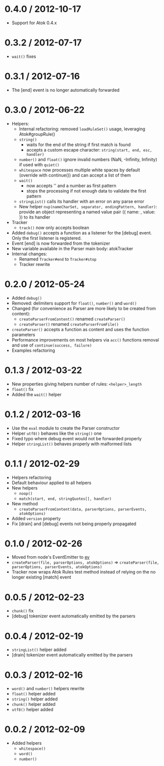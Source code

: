 0.4.0 / 2012-10-17
==================

* Support for Atok 0.4.x

0.3.2 / 2012-07-17
==================

* `wait()` fixes

0.3.1 / 2012-07-16
==================

* The [end] event is no longer automatically forwarded

0.3.0 / 2012-06-22
==================

* Helpers:
	* Internal refactoring: removed `loadRuleSet()` usage, leveraging Atok#groupRule()
	* `string()`
		* waits for the end of the string if first match is found
		* accepts a custom escape character: `string(start, end, esc, handler)`
	* `number()` and `float()` ignore invalid numbers (NaN, -Infinity, Infinity) if used with `quiet()`
	* `whitespace` now processes multiple white spaces by default (override with continue()) and can accept a list of them
	* `wait()`
		* now accepts '' and a number as first pattern
		* stops the processing if not enough data to validate the first pattern
	* `stringList()` calls its handler with an error on any parse error
	* New helper `nvp(nameCharSet, separator, endingPattern, handler)`: provide an object representing a named value pair ({ name: <name>, value: <value> }) to its handler
* Tracker
	* `track()` now only accepts boolean
* Added `debug()` accepts a function as a listener for the [debug] event. Only the first listener is registered.
* Event [end] is now forwarded from the tokenizer
* New variable available in the Parser main body: atokTracker
* Internal changes:
	* Renamed `Tracker#end` to `Tracker#stop`
	* Tracker rewrite

0.2.0 / 2012-05-24
==================

* Added `debug()`
* Removed: delimiters support for `float()`, `number()` and `word()`
* Changed (for convenience as Parser are more likely to be created from content):
	* `createParserFromContent()` renamed `createParser()`
	* `createParser()` renamed `createParserFromFile()`
* `createParser()` accepts a function as content and uses the function parameters
* Performance improvements on most helpers via `acc()` functions removal and use of `continue(success, failure)`
* Examples refactoring

0.1.3 / 2012-03-22
==================

* New properties giving helpers number of rules: `<helper>_length`
* `float()` fix
* Added the `wait()` helper

0.1.2 / 2012-03-16
==================

* Use the `eval` module to create the Parser constructor
* Helper `utf8()` behaves like the `string()` one
* Fixed typo where debug event would not be forwarded properly
* Helper `stringList()` behaves properly with malformed lists

0.1.1 / 2012-02-29
==================

* Helpers refactoring
* Default behaviour applied to all helpers
* New helpers
	* `noop()`
	* `match(start, end, stringQuotes[], handler)`
* New method
	* `createParserFromContent(data, parserOptions, parserEvents, atokOptions)`
* Added `version` property
* Fix [drain] and [debug] events not being properly propagated

0.1.0 / 2012-02-26
==================

* Moved from node's EventEmitter to [ev](https://github.com/pierrec/node-ev)
* `createParser(file, parserOptions, atokOptions)` => `createParser(file, parserOptions, parserEvents, atokOptions)`
* Tracker now wraps Atok Rules test method instead of relying on the no longer existing [match] event

0.0.5 / 2012-02-23
==================

* `chunk()` fix
* [debug] tokenizer event automatically emitted by the parsers

0.0.4 / 2012-02-19
==================

* `stringList()` helper added
* [drain] tokenizer event automatically emitted by the parsers

0.0.3 / 2012-02-16
==================

* `word()` and `number()` helpers rewrite
* `float()` helper added
* `string()` helper added
* `chunk()` helper added
* `utf8()` helper added

0.0.2 / 2012-02-09
==================

* Added helpers
	* `whitespace()`
	* `word()`
	* `number()`